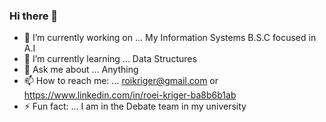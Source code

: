 ### Hi there 👋


- 🔭 I’m currently working on ... My Information Systems B.S.C focused in A.I
- 🌱 I’m currently learning ...    Data Structures
- 💬 Ask me about ... Anything
- 📫 How to reach me: ... roikriger@gmail.com or https://www.linkedin.com/in/roei-kriger-ba8b6b1ab
- ⚡ Fun fact: ... I am in the Debate team in my university

